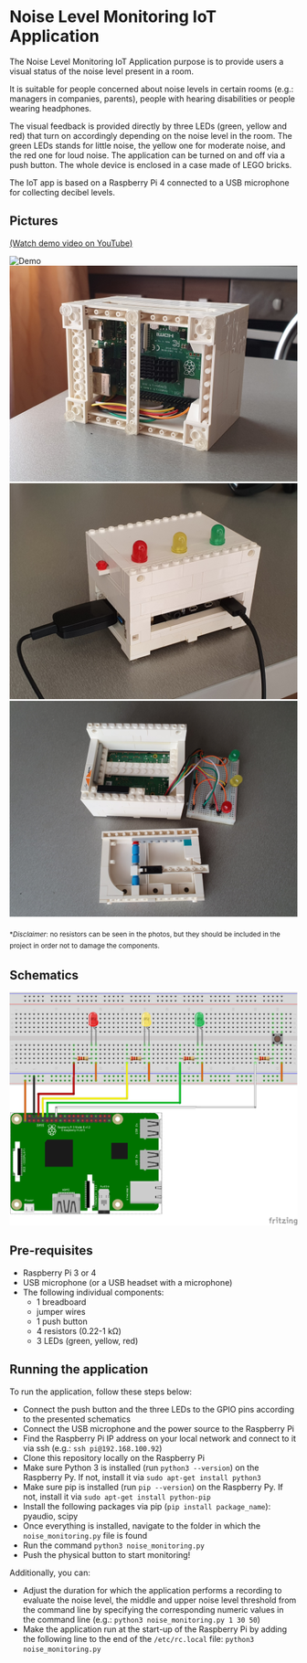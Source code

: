 # Noise Level Monitoring IoT Application

The Noise Level Monitoring IoT Application purpose is to provide users a visual status of the noise level present in a room. 

It is suitable for people concerned about noise levels in certain rooms (e.g.: managers in companies, parents), people with hearing disabilities or people wearing headphones. 

The visual feedback is provided directly by three LEDs (green, yellow and red) that turn on accordingly depending on the noise level in the room. The green LEDs stands for little noise, the yellow one for moderate noise, and the red one for loud noise.
The application can be turned on and off via a push button. The whole device is enclosed in a case made of LEGO bricks.

The IoT app is based on a Raspberry Pi 4 connected to a USB microphone for collecting decibel levels.

## Pictures

[(Watch demo video on YouTube)][demo-yt]

[demo-yt]: https://www.youtube.com/watch?v=O2gvVv_8YzE

![Demo](demo.gif?raw=true "Demo")
![Picture 1](p1.jpg?raw=true "Picture 1")
![Picture 2](p2.jpg?raw=true "Picture 2")
![Picture 3](p3.jpg?raw=true "Picture 3")

<sub><it>**Disclaimer*: no resistors can be seen in the photos, but they should be included in the project in order not to damage the components.<sub>

## Schematics

![Schematics](schematics.png?raw=true "Schematics")


## Pre-requisites

- Raspberry Pi 3 or 4
- USB microphone (or a USB headset with a microphone)
- The following individual components:
  - 1 breadboard
  - jumper wires
  - 1 push button
  - 4 resistors (0.22-1 kΩ)
  - 3 LEDs (green, yellow, red)
    
## Running the application

To run the application, follow these steps below:

- Connect the push button and the three LEDs to the GPIO pins according to the presented schematics
- Connect the USB microphone and the power source to the Raspberry Pi
- Find the Raspberry Pi IP address on your local network and connect to it via ssh (e.g.: `ssh pi@192.168.100.92`)
- Clone this repository locally on the Raspberry Pi
- Make sure Python 3 is installed (run `python3 --version`) on the Raspberry Py. If not, install it via `sudo apt-get install python3`
- Make sure pip is installed (run `pip --version`) on the Raspberry Py. If not, install it via `sudo apt-get install python-pip`
- Install the following packages via pip (`pip install package_name`): pyaudio, scipy
- Once everything is installed, navigate to the folder in which the `noise_monitoring.py` file is found
- Run the command `python3 noise_monitoring.py`
- Push the physical button to start monitoring!

Additionally, you can:
- Adjust the duration for which the application performs a recording to evaluate the noise level, the middle and upper noise level threshold 
  from the command line by specifying the corresponding numeric values in the command line (e.g.: `python3 noise_monitoring.py 1 30 50`)   
- Make the application run at the start-up of the Raspberry Pi by adding the following line to the end of the `/etc/rc.local` file: `python3 noise_monitoring.py`
